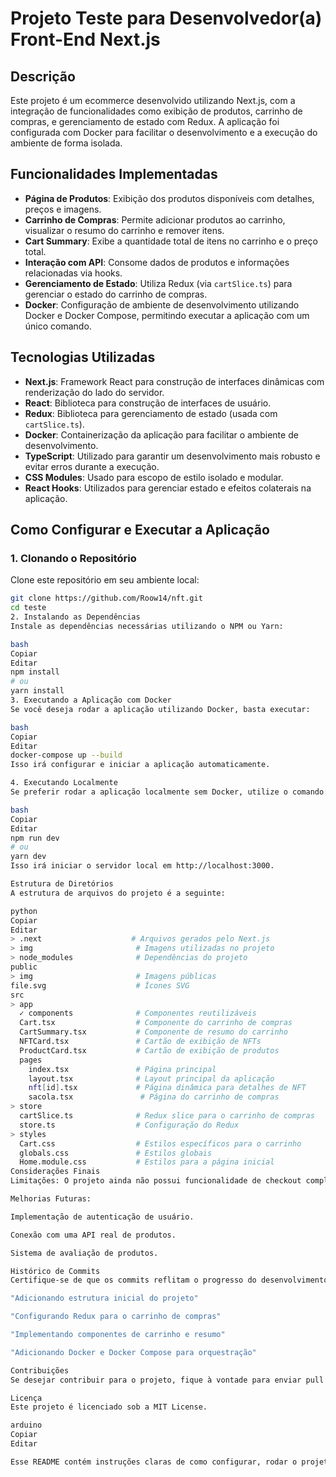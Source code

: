 # Projeto Teste para Desenvolvedor(a) Front-End Next.js

## Descrição

Este projeto é um ecommerce desenvolvido utilizando Next.js, com a integração de funcionalidades como exibição de produtos, carrinho de compras, e gerenciamento de estado com Redux. A aplicação foi configurada com Docker para facilitar o desenvolvimento e a execução do ambiente de forma isolada.

## Funcionalidades Implementadas

- **Página de Produtos**: Exibição dos produtos disponíveis com detalhes, preços e imagens.
- **Carrinho de Compras**: Permite adicionar produtos ao carrinho, visualizar o resumo do carrinho e remover itens.
- **Cart Summary**: Exibe a quantidade total de itens no carrinho e o preço total.
- **Interação com API**: Consome dados de produtos e informações relacionadas via hooks.
- **Gerenciamento de Estado**: Utiliza Redux (via `cartSlice.ts`) para gerenciar o estado do carrinho de compras.
- **Docker**: Configuração de ambiente de desenvolvimento utilizando Docker e Docker Compose, permitindo executar a aplicação com um único comando.

## Tecnologias Utilizadas

- **Next.js**: Framework React para construção de interfaces dinâmicas com renderização do lado do servidor.
- **React**: Biblioteca para construção de interfaces de usuário.
- **Redux**: Biblioteca para gerenciamento de estado (usada com `cartSlice.ts`).
- **Docker**: Containerização da aplicação para facilitar o ambiente de desenvolvimento.
- **TypeScript**: Utilizado para garantir um desenvolvimento mais robusto e evitar erros durante a execução.
- **CSS Modules**: Usado para escopo de estilo isolado e modular.
- **React Hooks**: Utilizados para gerenciar estado e efeitos colaterais na aplicação.

## Como Configurar e Executar a Aplicação

### 1. Clonando o Repositório

Clone este repositório em seu ambiente local:

```bash
git clone https://github.com/Roow14/nft.git
cd teste
2. Instalando as Dependências
Instale as dependências necessárias utilizando o NPM ou Yarn:

bash
Copiar
Editar
npm install
# ou
yarn install
3. Executando a Aplicação com Docker
Se você deseja rodar a aplicação utilizando Docker, basta executar:

bash
Copiar
Editar
docker-compose up --build
Isso irá configurar e iniciar a aplicação automaticamente.

4. Executando Localmente
Se preferir rodar a aplicação localmente sem Docker, utilize o comando:

bash
Copiar
Editar
npm run dev
# ou
yarn dev
Isso irá iniciar o servidor local em http://localhost:3000.

Estrutura de Diretórios
A estrutura de arquivos do projeto é a seguinte:

python
Copiar
Editar
> .next                    # Arquivos gerados pelo Next.js
> img                       # Imagens utilizadas no projeto
> node_modules              # Dependências do projeto
public
> img                       # Imagens públicas
file.svg                    # Ícones SVG
src
> app
  ✓ components              # Componentes reutilizáveis
  Cart.tsx                  # Componente do carrinho de compras
  CartSummary.tsx           # Componente de resumo do carrinho
  NFTCard.tsx               # Cartão de exibição de NFTs
  ProductCard.tsx           # Cartão de exibição de produtos
  pages
    index.tsx               # Página principal
    layout.tsx              # Layout principal da aplicação
    nft[id].tsx             # Página dinâmica para detalhes de NFT
    sacola.tsx               # Página do carrinho de compras
> store
  cartSlice.ts              # Redux slice para o carrinho de compras
  store.ts                  # Configuração do Redux
> styles
  Cart.css                  # Estilos específicos para o carrinho
  globals.css               # Estilos globais
  Home.module.css           # Estilos para a página inicial
Considerações Finais
Limitações: O projeto ainda não possui funcionalidade de checkout completo, com integração de pagamento.

Melhorias Futuras:

Implementação de autenticação de usuário.

Conexão com uma API real de produtos.

Sistema de avaliação de produtos.

Histórico de Commits
Certifique-se de que os commits reflitam o progresso do desenvolvimento, com mensagens claras e objetivas, como por exemplo:

"Adicionando estrutura inicial do projeto"

"Configurando Redux para o carrinho de compras"

"Implementando componentes de carrinho e resumo"

"Adicionando Docker e Docker Compose para orquestração"

Contribuições
Se desejar contribuir para o projeto, fique à vontade para enviar pull requests. Caso encontre algum problema ou tenha sugestões de melhorias, abra uma issue.

Licença
Este projeto é licenciado sob a MIT License.

arduino
Copiar
Editar

Esse README contém instruções claras de como configurar, rodar o projeto, uma descrição das funcionalidades, tecnologias utilizadas, e outras informações úteis sobre o andamento do desenvolvimento.
